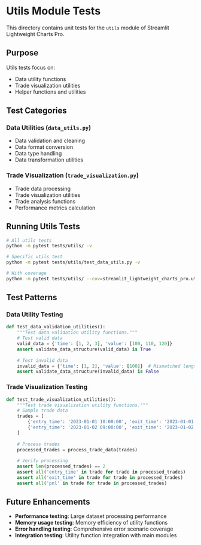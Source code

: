 # Utils Module Tests

This directory contains unit tests for the `utils` module of Streamlit Lightweight Charts Pro.

## Purpose

Utils tests focus on:
- Data utility functions
- Trade visualization utilities
- Helper functions and utilities

## Test Categories

### Data Utilities (`data_utils.py`)
- Data validation and cleaning
- Data format conversion
- Data type handling
- Data transformation utilities

### Trade Visualization (`trade_visualization.py`)
- Trade data processing
- Trade visualization utilities
- Trade analysis functions
- Performance metrics calculation

## Running Utils Tests

```bash
# All utils tests
python -m pytest tests/utils/ -v

# Specific utils test
python -m pytest tests/utils/test_data_utils.py -v

# With coverage
python -m pytest tests/utils/ --cov=streamlit_lightweight_charts_pro.utils
```

## Test Patterns

### Data Utility Testing
```python
def test_data_validation_utilities():
    """Test data validation utility functions."""
    # Test valid data
    valid_data = {'time': [1, 2, 3], 'value': [100, 110, 120]}
    assert validate_data_structure(valid_data) is True
    
    # Test invalid data
    invalid_data = {'time': [1, 2], 'value': [100]}  # Mismatched lengths
    assert validate_data_structure(invalid_data) is False
```

### Trade Visualization Testing
```python
def test_trade_visualization_utilities():
    """Test trade visualization utility functions."""
    # Sample trade data
    trades = [
        {'entry_time': '2023-01-01 10:00:00', 'exit_time': '2023-01-01 15:00:00', 'pnl': 100},
        {'entry_time': '2023-01-02 09:00:00', 'exit_time': '2023-01-02 16:00:00', 'pnl': -50}
    ]
    
    # Process trades
    processed_trades = process_trade_data(trades)
    
    # Verify processing
    assert len(processed_trades) == 2
    assert all('entry_time' in trade for trade in processed_trades)
    assert all('exit_time' in trade for trade in processed_trades)
    assert all('pnl' in trade for trade in processed_trades)
```

## Future Enhancements

- **Performance testing**: Large dataset processing performance
- **Memory usage testing**: Memory efficiency of utility functions
- **Error handling testing**: Comprehensive error scenario coverage
- **Integration testing**: Utility function integration with main modules 
